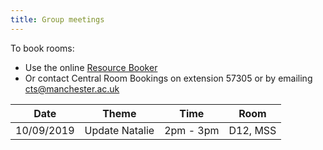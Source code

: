 ```yaml
---
title: Group meetings
---
```


To book rooms:
 - Use the online [Resource Booker](https://resourcebooker.manchester.ac.uk/)
 - Or contact Central Room Bookings on extension 57305 or by emailing [cts@manchester.ac.uk](cts@manchester.ac.uk)

|    Date    |       Theme        |   Time    |   Room   |
| ---------- | ------------------ | --------- | -------- |
| 10/09/2019 | Update Natalie     | 2pm - 3pm | D12, MSS |
